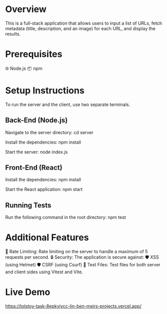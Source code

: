 # Overview
This is a full-stack application that allows users to input a list of URLs, fetch metadata (title, description, and an image) for each URL, and display the results.

# Prerequisites
🌐 Node.js
📦 npm

# Setup Instructions
To run the server and the client, use two separate terminals.

## Back-End (Node.js)
Navigate to the server directory:
cd server

Install the dependencies:
npm install

Start the server:
node index.js

## Front-End (React)
Install the dependencies:
npm install

Start the React application:
npm start

## Running Tests
Run the following command in the root directory:
npm test

# Additional Features
🚦 Rate Limiting: Rate limiting on the server to handle a maximum of 5 requests per second.
🔒 Security: The application is secure against:
🛡️ XSS (using Helmet)
🛡️ CSRF (using Csurf)
🧪 Test Files: Test files for both server and client sides using Vitest and Vite.

# Live Demo
https://tolstoy-task-8epkyiycc-lin-ben-meirs-projects.vercel.app/
